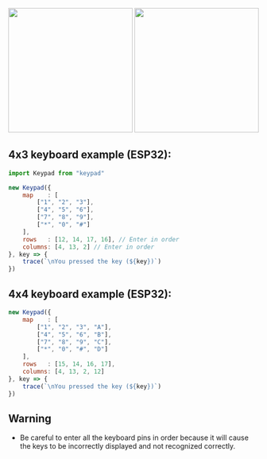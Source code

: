 <img src="https://github.com/salarizadi/moddable-sdk/assets/67143370/50f90d56-d0ec-4076-8d46-ac441539a7f6" width="250" height="250"></img>
<img src="https://github.com/salarizadi/moddable-sdk/assets/67143370/25cd7ca9-fc56-458d-a43f-4d7d574aac7f" width="250" height="250"></img>

## 4x3 keyboard example (ESP32):
```js
import Keypad from "keypad"

new Keypad({
    map    : [
        ["1", "2", "3"],
        ["4", "5", "6"],
        ["7", "8", "9"],
        ["*", "0", "#"]
    ],
    rows   : [12, 14, 17, 16], // Enter in order
    columns: [4, 13, 2] // Enter in order
}, key => {
    trace(`\nYou pressed the key (${key})`)
})
```

## 4x4 keyboard example (ESP32):
```js
new Keypad({
    map    : [
        ["1", "2", "3", "A"],
        ["4", "5", "6", "B"],
        ["7", "8", "9", "C"],
        ["*", "0", "#", "D"]
    ],
    rows   : [15, 14, 16, 17],
    columns: [4, 13, 2, 12]
}, key => {
    trace(`\nYou pressed the key (${key})`)
})
```

## Warning
- Be careful to enter all the keyboard pins in order because it will cause the keys to be incorrectly displayed and not recognized correctly.
